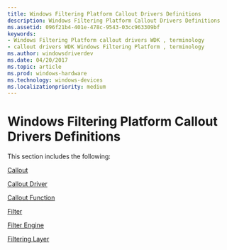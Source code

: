 ```yaml
---
title: Windows Filtering Platform Callout Drivers Definitions
description: Windows Filtering Platform Callout Drivers Definitions
ms.assetid: 096f21b4-401e-478c-9543-03cc963309bf
keywords:
- Windows Filtering Platform callout drivers WDK , terminology
- callout drivers WDK Windows Filtering Platform , terminology
ms.author: windowsdriverdev
ms.date: 04/20/2017
ms.topic: article
ms.prod: windows-hardware
ms.technology: windows-devices
ms.localizationpriority: medium
---
```


# Windows Filtering Platform Callout Drivers Definitions


This section includes the following:

[Callout](callout.md)

[Callout Driver](callout-driver.md)

[Callout Function](callout-function.md)

[Filter](filter.md)

[Filter Engine](filter-engine.md)

[Filtering Layer](filtering-layer.md)

 

 





